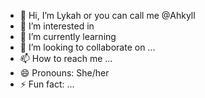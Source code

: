- 👋 Hi, I’m Lykah or you can call me @Ahkyll
- 👀 I’m interested in 
- 🌱 I’m currently learning 
- 💞️ I’m looking to collaborate on ...
- 📫 How to reach me ...
- 😄 Pronouns: She/her
- ⚡ Fun fact: ...

<!---
Ahkyll/Ahkyll is a ✨ special ✨ repository because its `README.md` (this file) appears on your GitHub profile.
You can click the Preview link to take a look at your changes.
--->
